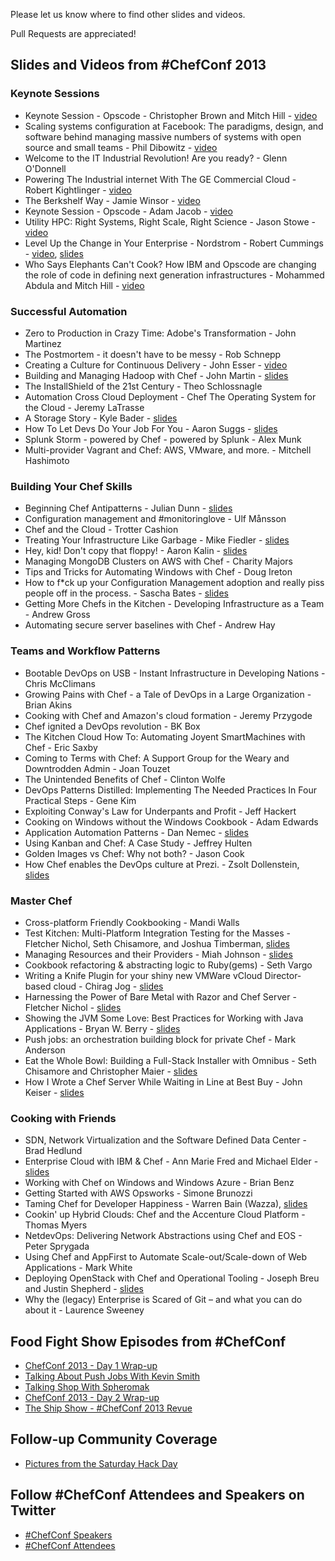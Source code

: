 Please let us know where to find other slides and videos.

Pull Requests are appreciated!

## Slides and Videos from \#ChefConf 2013
### Keynote Sessions
* Keynote Session - Opscode - Christopher Brown and Mitch Hill - [video](http://www.youtube.com/watch?v=erU1UOlmlvI)
* Scaling systems configuration at Facebook:  The paradigms, design, and software behind managing massive numbers of systems with open source and small teams - Phil Dibowitz - [video](http://www.youtube.com/watch?v=SYZ2GzYAw_Q)
* Welcome to the IT Industrial Revolution! Are you ready? - Glenn O'Donnell
* Powering The Industrial internet With The GE Commercial Cloud - Robert Kightlinger - [video](http://youtu.be/bapTyrdkuRA)
* The Berkshelf Way - Jamie Winsor - [video](http://youtu.be/hYt0E84kYUI)
* Keynote Session - Opscode - Adam Jacob - [video](http://youtu.be/Hb4y0EHfOFQ)
* Utility HPC: Right Systems, Right Scale, Right Science - Jason Stowe - [video](http://youtu.be/5vtVj5PIK_0)
* Level Up the Change in Your Enterprise - Nordstrom - Robert Cummings - [video](http://youtu.be/Ot5H2KfWAxI), [slides](http://www.slideshare.net/robc77/chefconf-2013-nordstrom-keynote)
* Who Says Elephants Can't Cook? How IBM and Opscode are changing the role of code in defining next generation infrastructures - Mohammed Abdula and Mitch Hill - [video](http://youtu.be/mBArai8EsEE)

### Successful Automation
* Zero to Production in Crazy Time: Adobe's Transformation - John Martinez
* The Postmortem - it doesn't have to be messy - Rob Schnepp
* Creating a Culture for Continuous Delivery - John Esser - [video](http://www.youtube.com/watch?v=f3s0gxp_RA4)
* Building and Managing Hadoop with Chef - John Martin - [slides](http://www.slideshare.net/tekbuddha/building-hadoop-with-chef)
* The InstallShield of the 21st Century - Theo Schlossnagle
* Automation Cross Cloud Deployment - Chef The Operating System for the Cloud - Jeremy LaTrasse
* A Storage Story - Kyle Bader - [slides](http://www.slideshare.net/kbader/a-storage-story-chef-conf2013)
* How To Let Devs Do Your Job For You - Aaron Suggs - [slides](https://speakerdeck.com/ktheory/how-to-let-developers-do-your-job-number-chefconf-2013)
* Splunk Storm - powered by Chef - powered by Splunk - Alex Munk
* Multi-provider Vagrant and Chef: AWS, VMware, and more. - Mitchell Hashimoto

### Building Your Chef Skills
* Beginning Chef Antipatterns - Julian Dunn - [slides](http://www.slideshare.net/JulianDunn/beginner-chef-antipatterns)
* Configuration management and #monitoringlove - Ulf Månsson
* Chef and the Cloud - Trotter Cashion
* Treating Your Infrastructure Like Garbage - Mike Fiedler - [slides](https://speakerdeck.com/miketheman/treating-your-infrastructure-like-garbage)
* Hey, kid! Don't copy that floppy! - Aaron Kalin - [slides](https://speakerdeck.com/martinisoft/hey-kid-dont-copy-that-floppy)
* Managing MongoDB Clusters on AWS with Chef - Charity Majors
* Tips and Tricks for Automating Windows with Chef - Doug Ireton
* How to f*ck up your Configuration Management adoption and really piss people off in the process. - Sascha Bates - [slides](https://speakerdeck.com/sbates/doom-your-chef-in-3-easy-steps)
* Getting More Chefs in the Kitchen - Developing Infrastructure as a Team - Andrew Gross
* Automating secure server baselines with Chef - Andrew Hay

### Teams and Workflow Patterns
* Bootable DevOps on USB - Instant Infrastructure in Developing Nations - Chris McClimans
* Growing Pains with Chef - a Tale of DevOps in a Large Organization - Brian Akins
* Cooking with Chef and Amazon's cloud formation - Jeremy Przygode
* Chef ignited a DevOps revolution - BK Box
* The Kitchen Cloud How To: Automating Joyent SmartMachines with Chef - Eric Saxby
* Coming to Terms with Chef: A Support Group for the Weary and Downtrodden Admin - Joan Touzet
* The Unintended Benefits of Chef - Clinton Wolfe
* DevOps Patterns Distilled: Implementing The Needed Practices In Four Practical Steps - Gene Kim
* Exploiting Conway's Law for Underpants and Profit - Jeff Hackert
* Cooking on Windows without the Windows Cookbook - Adam Edwards
* Application Automation Patterns - Dan Nemec - [slides](https://docs.google.com/presentation/d/1GFezWsKxfKc5KVEj5BbTEZggFJeZZ9KjeV1uRA51n3c/pub?start=false&loop=false&delayms=3000)
* Using Kanban and Chef: A Case Study - Jeffrey Hulten
* Golden Images vs Chef: Why not both? - Jason Cook
* How Chef enables the DevOps culture at Prezi. - Zsolt Dollenstein, [slides](http://prezi.com/urjjss5dn2_b/chef-at-prezi/)
 
### Master Chef
* Cross-platform Friendly Cookbooking - Mandi Walls
* Test Kitchen: Multi-Platform Integration Testing for the Masses - Fletcher Nichol, Seth Chisamore, and Joshua Timberman, [slides](https://speakerdeck.com/fnichol/chefconf-2013-test-kitchen-multi-platform-integration-testing-for-the-masses)
* Managing Resources and their Providers - Miah Johnson - [slides](http://www.slideshare.net/rosekolodny/resources-and-providers-chef-conf-2013)
* Cookbook refactoring & abstracting logic to Ruby(gems) - Seth Vargo
* Writing a Knife Plugin for your shiny new VMWare vCloud Director-based cloud - Chirag Jog - [slides](http://www.slideshare.net/Clogeny/writing-a-knife-cloud-plugin-for-your-shiny-vmware-vcloud-director)
* Harnessing the Power of Bare Metal with Razor and Chef Server - Fletcher Nichol - [slides](https://speakerdeck.com/fnichol/chefconf-2013-harnessing-the-power-of-bare-metal-with-razor-and-chef-server)
* Showing the JVM Some Love: Best Practices for Working with Java Applications - Bryan W. Berry - [slides](https://speakerdeck.com/bryanwb/managing-java-applications-with-chef)
* Push jobs: an orchestration building block for private Chef - Mark Anderson
* Eat the Whole Bowl: Building a Full-Stack Installer with Omnibus - Seth Chisamore and Christopher Maier - [slides](https://speakerdeck.com/schisamo/eat-the-whole-bowl-building-a-full-stack-installer-with-omnibus)
* How I Wrote a Chef Server While Waiting in Line at Best Buy - John Keiser - [slides](http://johnkeiser.com/presentation/chef-zero)

### Cooking with Friends
* SDN, Network Virtualization and the Software Defined Data Center - Brad Hedlund
* Enterprise Cloud with IBM & Chef - Ann Marie Fred and Michael Elder - [slides](http://www.slideshare.net/MichaelElder/2013chef-conf-scdscov02)
* Working with Chef on Windows and Windows Azure - Brian Benz
* Getting Started with AWS Opsworks - Simone Brunozzi
* Taming Chef for Developer Happiness - Warren Bain (Wazza), [slides](http://www.rvl.io/thoughtcroft/taming-chef-for-developer-happiness/fullscreen)
* Cookin' up Hybrid Clouds:  Chef and the Accenture Cloud Platform - Thomas Myers
* NetdevOps: Delivering Network Abstractions using Chef and EOS - Peter Sprygada
* Using Chef and AppFirst to Automate Scale-out/Scale-down of Web Applications - Mark White
* Deploying OpenStack with Chef and Operational Tooling - Joseph Breu and Justin Shepherd - [slides](http://www.slideshare.net/jbreu/rackspace-private-cloud-presentation-for-chefconf-2013)
* Why the (legacy) Enterprise is Scared of Git – and what you can do about it - Laurence Sweeney

## Food Fight Show Episodes from \#ChefConf

* [ChefConf 2013 - Day 1 Wrap-up](http://foodfightshow.org/2013/04/chefconf-2013-day-1-wrap-up.html)
* [Talking About Push Jobs With Kevin Smith](http://foodfightshow.org/2013/04/chefconf-2013-talking-about-push-jobs-with-kevin-smith.html)
* [Talking Shop With Spheromak](http://foodfightshow.org/2013/04/chefconf-2013-talking-shop-with-spheromak.html)
* [ChefConf 2013 - Day 2 Wrap-up](http://foodfightshow.org/2013/04/chefconf-day-two-wrap-up.html)
* [The Ship Show - #ChefConf 2013 Revue](http://theshipshow.com/2013/05/chefconf-2013-revue/)

## Follow-up Community Coverage

* [Pictures from the Saturday Hack Day](http://t.co/rHJcQ3wBje)

## Follow \#ChefConf Attendees and Speakers on Twitter
* [\#ChefConf Speakers](https://twitter.com/ChefConf/chefconf-2013-speakers/members)
* [\#ChefConf Attendees](https://twitter.com/ChefConf/chefconf-2013-attendees/members)
